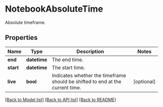 # NotebookAbsoluteTime

Absolute timeframe.

## Properties

| Name      | Type         | Description                                                                   | Notes      |
| --------- | ------------ | ----------------------------------------------------------------------------- | ---------- |
| **end**   | **datetime** | The end time.                                                                 |
| **start** | **datetime** | The start time.                                                               |
| **live**  | **bool**     | Indicates whether the timeframe should be shifted to end at the current time. | [optional] |

[[Back to Model list]](README.md#documentation-for-models) [[Back to API list]](README.md#documentation-for-api-endpoints) [[Back to README]](README.md)
